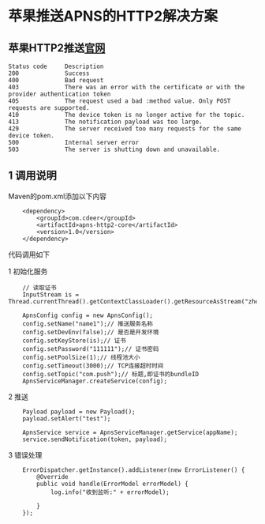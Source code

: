 # 苹果推送APNS的HTTP2解决方案

## 苹果HTTP2推送[官网](https://developer.apple.com/library/content/documentation/NetworkingInternet/Conceptual/RemoteNotificationsPG/CommunicatingwithAPNs.html#//apple_ref/doc/uid/TP40008194-CH11-SW1)

    Status code     Description
    200             Success
    400             Bad request
    403             There was an error with the certificate or with the provider authentication token
    405             The request used a bad :method value. Only POST requests are supported.
    410             The device token is no longer active for the topic.
    413             The notification payload was too large.
    429             The server received too many requests for the same device token.
    500             Internal server error
    503             The server is shutting down and unavailable.




## 1 调用说明  
Maven的pom.xml添加以下内容  

        <dependency>
            <groupId>com.cdeer</groupId>
            <artifactId>apns-http2-core</artifactId>
            <version>1.0</version>
        </dependency>
        
代码调用如下  

1 初始化服务

        // 读取证书
        InputStream is = Thread.currentThread().getContextClassLoader().getResourceAsStream("zhengshu.p12");

        ApnsConfig config = new ApnsConfig();
        config.setName("name1");// 推送服务名称
        config.setDevEnv(false);// 是否是开发环境
        config.setKeyStore(is);// 证书
        config.setPassword("111111");// 证书密码
        config.setPoolSize(1);// 线程池大小
        config.setTimeout(3000);// TCP连接超时时间
        config.setTopic("com.push");// 标题,即证书的bundleID
        ApnsServiceManager.createService(config);
        
2 推送  
        
        Payload payload = new Payload();
        payload.setAlert("test");
        
        ApnsService service = ApnsServiceManager.getService(appName);
        service.sendNotification(token, payload);
        
3 错误处理  

        ErrorDispatcher.getInstance().addListener(new ErrorListener() {
            @Override
            public void handle(ErrorModel errorModel) {
                log.info("收到监听:" + errorModel);

            }
        });
        
        